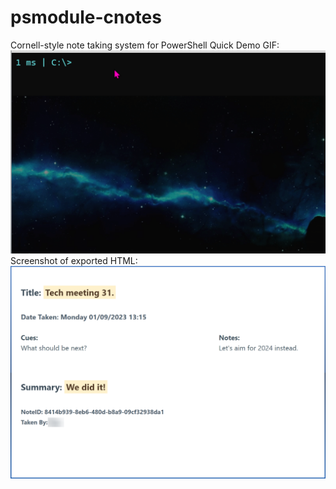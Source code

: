# psmodule-cnotes
Cornell-style note taking system for PowerShell
Quick Demo GIF:
![](https://github.com/djcabrera/psmodule-cnotes/blob/main/cnoteDemo.gif)
Screenshot of exported HTML:
![](https://github.com/djcabrera/psmodule-cnotes/blob/main/screenshotHtmlExport.png)

